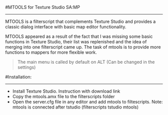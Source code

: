 #MTOOLS for Texture Studio SA:MP
***
MTOOLS is a filterscript that complements Texture Studio and provides a classic dialog interface with basic map editor functionality.

MTOOLS appeared as a result of the fact that I was missing some basic functions in Texture Studio, their list was replenished and the idea of ​​merging into one filterscript came up. The task of mtools is to provide more functions to mappers for more flexible work.

>The main menu is called by default on ALT (Can be changed in the settings)

#Installation:
***
- Install Texture Studio. Instruction with download link
- Copy the mtools.amx file to the filterscripts folder
- Open the server.cfg file in any editor and add mtools to filtescripts. Note: mtools is connected after tstudio (filterscripts tstudio mtools)